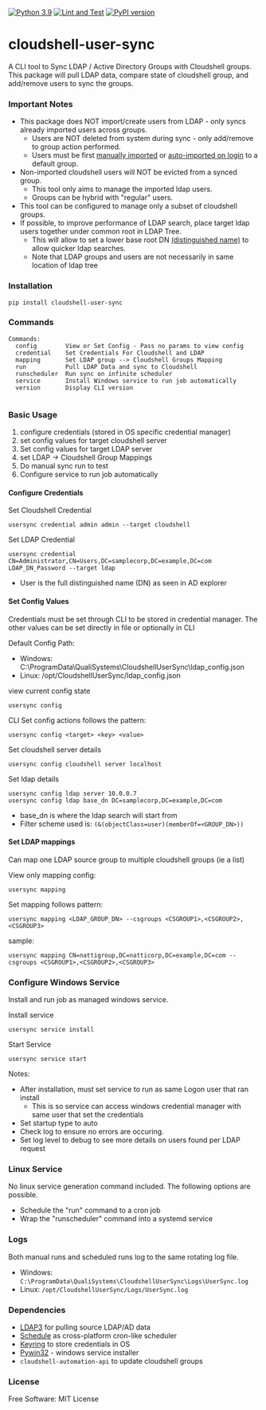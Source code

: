 [![Python 3.9](https://img.shields.io/badge/python-3.9-blue.svg)](https://www.python.org/downloads/release/python/)
[![Lint and Test](https://github.com/QualiSystemsLab/cloudshell-user-sync/actions/workflows/lint-test.yml/badge.svg)](https://github.com/QualiSystemsLab/cloudshell-user-sync/actions/workflows/lint-test.yml)
[![PyPI version](https://badge.fury.io/py/cloudshell-user-sync.svg)](https://badge.fury.io/py/cloudshell-user-sync)

# cloudshell-user-sync

A CLI tool to Sync LDAP / Active Directory Groups with Cloudshell groups.
This package will pull LDAP data, compare state of cloudshell group, and add/remove users to sync the groups.

### Important Notes 

- This package does NOT import/create users from LDAP - only syncs already imported users across groups.
  - Users are NOT deleted from system during sync - only add/remove to group action performed.
  - Users must be first [manually imported](https://help.quali.com/Online%20Help/0.0/Portal/Content/Admn/AD-Imprt-Usrs-frm-AD-grp-file.htm) or [auto-imported on login](https://help.quali.com/Online%20Help/0.0/Portal/Content/Admn/AD-Intg-Auto-Imprt.htm?tocpath=CloudShell%20Administration%7CCloudShell%20Identity%20Management%7CAccess%20Control%20and%20Authentication%7CActive%20Directory%20Integration%7C_____1) to a default group.
- Non-imported cloudshell users will NOT be evicted from a synced group.
  - This tool only aims to manage the imported ldap users.
  - Groups can be hybrid with "regular" users. 
- This tool can be configured to manage only a subset of cloudshell groups.
- If possible, to improve performance of LDAP search, place target ldap users together under common root  in LDAP Tree.
  - This will allow to set a lower base root DN [(distinguished name)](https://learn.microsoft.com/en-us/previous-versions/windows/desktop/ldap/distinguished-names) to allow quicker ldap searches.
  - Note that LDAP groups and users are not necessarily in same location of ldap tree


### Installation
```commandline
pip install cloudshell-user-sync
```

### Commands
```commandline
Commands:
  config        View or Set Config - Pass no params to view config
  credential    Set Credentials For Cloudshell and LDAP
  mapping       Set LDAP group --> Cloudshell Groups Mapping
  run           Pull LDAP Data and sync to Cloudshell
  runscheduler  Run sync on infinite scheduler
  service       Install Windows service to run job automatically
  version       Display CLI version
 
```
### Basic Usage
1. configure credentials (stored in OS specific credential manager)
2. set config values for target cloudshell server
3. Set config values for target LDAP server
4. set LDAP -> Cloudshell Group Mappings
5. Do manual sync run to test 
6. Configure service to run job automatically

#### Configure Credentials
Set Cloudshell Credential
```commandline
usersync credential admin admin --target cloudshell
```
Set LDAP Credential
```commandline
usersync credential CN=Administrator,CN=Users,DC=samplecorp,DC=example,DC=com LDAP_DN_Password --target ldap
```
- User is the full distinguished name (DN) as seen in AD explorer 


#### Set Config Values
Credentials must be set through CLI to be stored in credential manager. 
The other values can be set directly in file or optionally in CLI

Default Config Path:
- Windows: C:\ProgramData\QualiSystems\CloudshellUserSync\ldap_config.json
- Linux: /opt/CloudshellUserSync/ldap_config.json

view current config state
```commandline
usersync config
```

CLI Set config actions follows the pattern:
```
usersync config <target> <key> <value>
```

Set cloudshell server details
```commandline
usersync config cloudshell server localhost
```

Set ldap details
```commandline
usersync config ldap server 10.0.0.7
usersync config ldap base_dn DC=samplecorp,DC=example,DC=com
```
- base_dn is where the ldap search will start from
- Filter scheme used is: `(&(objectClass=user)(memberOf=<GROUP_DN>))`

#### Set LDAP mappings
Can map one LDAP source group to multiple cloudshell groups (ie a list)

View only mapping config:
```commandline
usersync mapping
```

Set mapping follows pattern:
```commandline
usersync mapping <LDAP_GROUP_DN> --csgroups <CSGROUP1>,<CSGROUP2>,<CSGROUP3>
```

sample:
```commandline
usersync mapping CN=nattigroup,DC=natticorp,DC=example,DC=com --csgroups <CSGROUP1>,<CSGROUP2>,<CSGROUP3>
```

### Configure Windows Service
Install and run job as managed windows service.

Install service
```commandline
usersync service install
```

Start Service
```commandline
usersync service start
```

Notes:
- After installation, must set service to run as same Logon user that ran install
  - This is so service can access windows credential manager with same user that set the credentials
- Set startup type to auto
- Check log to ensure no errors are occuring. 
- Set log level to debug to see more details on users found per LDAP request 


### Linux Service
No linux service generation command included. The following options are possible.
- Schedule the "run" command to a cron job
- Wrap the "runscheduler" command into a systemd service

### Logs
Both manual runs and scheduled runs log to the same rotating log file.

- Windows:
`C:\ProgramData\QualiSystems\CloudshellUserSync\Logs\UserSync.log`
- Linux:
`/opt/CloudshellUserSync/Logs/UserSync.log`

### Dependencies
- [LDAP3](https://github.com/cannatag/ldap3) for pulling source LDAP/AD data
- [Schedule](https://github.com/dbader/schedule) as cross-platform cron-like scheduler
- [Keyring](https://github.com/philipn/python-keyring-lib) to store credentials in OS
- [Pywin32](https://github.com/mhammond/pywin32) - windows service installer
- `cloudshell-automation-api` to update cloudshell groups

### License

Free Software: MIT License
